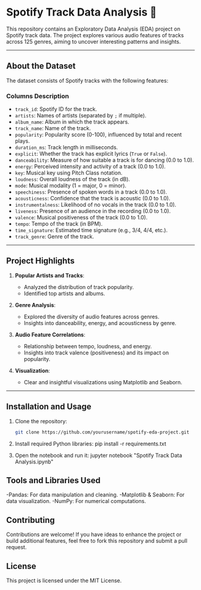 # Spotify Track Data Analysis 🎵

This repository contains an Exploratory Data Analysis (EDA) project on Spotify track data. The project explores various audio features of tracks across 125 genres, aiming to uncover interesting patterns and insights.

---

## About the Dataset

The dataset consists of Spotify tracks with the following features:

### **Columns Description**
- `track_id`: Spotify ID for the track.
- `artists`: Names of artists (separated by `;` if multiple).
- `album_name`: Album in which the track appears.
- `track_name`: Name of the track.
- `popularity`: Popularity score (0-100), influenced by total and recent plays.
- `duration_ms`: Track length in milliseconds.
- `explicit`: Whether the track has explicit lyrics (`True` or `False`).
- `danceability`: Measure of how suitable a track is for dancing (0.0 to 1.0).
- `energy`: Perceived intensity and activity of a track (0.0 to 1.0).
- `key`: Musical key using Pitch Class notation.
- `loudness`: Overall loudness of the track (in dB).
- `mode`: Musical modality (1 = major, 0 = minor).
- `speechiness`: Presence of spoken words in a track (0.0 to 1.0).
- `acousticness`: Confidence that the track is acoustic (0.0 to 1.0).
- `instrumentalness`: Likelihood of no vocals in the track (0.0 to 1.0).
- `liveness`: Presence of an audience in the recording (0.0 to 1.0).
- `valence`: Musical positiveness of the track (0.0 to 1.0).
- `tempo`: Tempo of the track (in BPM).
- `time_signature`: Estimated time signature (e.g., 3/4, 4/4, etc.).
- `track_genre`: Genre of the track.

---

## Project Highlights

1. **Popular Artists and Tracks**:
   - Analyzed the distribution of track popularity.
   - Identified top artists and albums.

2. **Genre Analysis**:
   - Explored the diversity of audio features across genres.
   - Insights into danceability, energy, and acousticness by genre.

3. **Audio Feature Correlations**:
   - Relationship between tempo, loudness, and energy.
   - Insights into track valence (positiveness) and its impact on popularity.

4. **Visualization**:
   - Clear and insightful visualizations using Matplotlib and Seaborn.

---

## Installation and Usage

1. Clone the repository:
   ```bash
   git clone https://github.com/yourusername/spotify-eda-project.git
   
2. Install required Python libraries:
   pip install -r requirements.txt
   
4. Open the notebook and run it:
   jupyter notebook "Spotify Track Data Analysis.ipynb"

   
## Tools and Libraries Used
-Pandas: For data manipulation and cleaning.
-Matplotlib & Seaborn: For data visualization.
-NumPy: For numerical computations.

## Contributing
Contributions are welcome! If you have ideas to enhance the project or build additional features, feel free to fork this repository and submit a pull request.

## License
This project is licensed under the MIT License.
